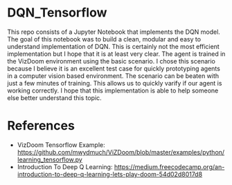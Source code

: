 # DQN_Tensorflow
This repo consists of a Jupyter Notebook that implements the DQN model. The goal of this notebook was to build a clean, modular and easy to understand implementation of DQN. This is certainly not the most efficient implementation but I hope that it is at least very clear. The agent is trained in the VizDoom environment using the basic scenario. I chose this scenario because I believe it is an excellent test case for quickly prototyping agents in a computer vision based environment. The scenario can be beaten with just a few minutes of training. This allows us to quickly varify if our agent is working correctly. I hope that this implementation is able to help someone else better understand this topic.

# References
 - VizDoom Tensorflow Example: https://github.com/mwydmuch/ViZDoom/blob/master/examples/python/learning_tensorflow.py
 - Introduction To Deep Q Learning:
https://medium.freecodecamp.org/an-introduction-to-deep-q-learning-lets-play-doom-54d02d8017d8
